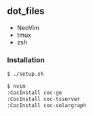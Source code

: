 ## dot\_files

- NeoVim
- tmux
- zsh

### Installation

```sh
$ ./setup.sh
```

```sh
$ nvim
:CocInstall coc-go
:CocInstall coc-tsserver
:CocInstall coc-solargraph
```

